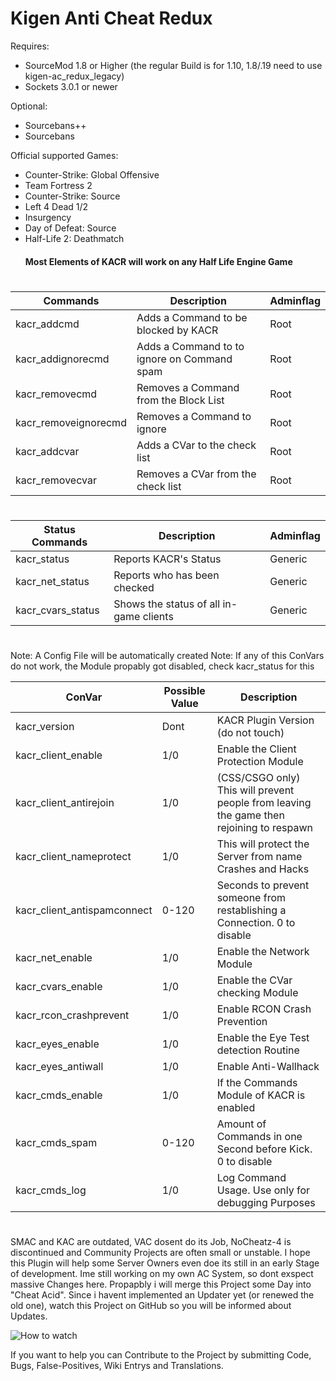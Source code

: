 # Kigen Anti Cheat Redux

Requires:
- SourceMod 1.8 or Higher (the regular Build is for 1.10, 1.8/.19 need to use kigen-ac_redux_legacy)
- Sockets 3.0.1 or newer

Optional:
- Sourcebans++
- Sourcebans

Official supported Games:
- Counter-Strike: Global Offensive
- Team Fortress 2
- Counter-Strike: Source
- Left 4 Dead 1/2
- Insurgency
- Day of Defeat: Source
- Half-Life 2: Deathmatch
  #### Most Elements of KACR will work on any Half Life Engine Game
#
#
Commands | Description | Adminflag
------------ | ------------- | -------------
kacr_addcmd | Adds a Command to be blocked by KACR | Root
kacr_addignorecmd | Adds a Command to to ignore on Command spam | Root
kacr_removecmd | Removes a Command from the Block List | Root
kacr_removeignorecmd | Removes a Command to ignore | Root
kacr_addcvar | Adds a CVar to the check list | Root
kacr_removecvar | Removes a CVar from the check list | Root
#
Status Commands | Description | Adminflag
------------ | ------------- | -------------
kacr_status | Reports KACR's Status | Generic
kacr_net_status | Reports who has been checked | Generic
kacr_cvars_status | Shows the status of all in-game clients | Generic
#
#
Note: A Config File will be automatically created
Note: If any of this ConVars do not work, the Module propably got disabled, check kacr_status for this

ConVar | Possible Value | Description
------------ | ------------- | -------------
kacr_version | Dont | KACR Plugin Version (do not touch)
kacr_client_enable | 1/0 | Enable the Client Protection Module
kacr_client_antirejoin | 1/0 | (CSS/CSGO only) This will prevent people from leaving the game then rejoining to respawn
kacr_client_nameprotect | 1/0 | This will protect the Server from name Crashes and Hacks
kacr_client_antispamconnect | 0-120 | Seconds to prevent someone from restablishing a Connection. 0 to disable
kacr_net_enable | 1/0 | Enable the Network Module
kacr_cvars_enable | 1/0 | Enable the CVar checking Module
kacr_rcon_crashprevent | 1/0 | Enable RCON Crash Prevention
kacr_eyes_enable | 1/0 | Enable the Eye Test detection Routine
kacr_eyes_antiwall | 1/0 | Enable Anti-Wallhack
kacr_cmds_enable | 1/0 | If the Commands Module of KACR is enabled
kacr_cmds_spam | 0-120 | Amount of Commands in one Second before Kick. 0 to disable
kacr_cmds_log | 1/0 | Log Command Usage. Use only for debugging Purposes
#
#

SMAC and KAC are outdated, VAC dosent do its Job, NoCheatz-4 is discontinued and Community Projects are often small or unstable.
I hope this Plugin will help some Server Owners even doe its still in an early Stage of development.
Ime still working on my own AC System, so dont exspect massive Changes here. Propapbly i will merge this Project some Day into "Cheat Acid".
Since i havent implemented an Updater yet (or renewed the old one), watch this Project on GitHub so you will be informed about Updates.

![How to watch](https://help.github.com/assets/images/help/notifications/watcher_picker.gif)

If you want to help you can Contribute to the Project by submitting Code, Bugs, False-Positives, Wiki Entrys and Translations.
